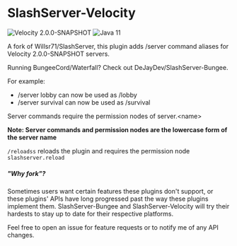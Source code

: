 SlashServer-Velocity
===========
![Velocity 2.0.0-SNAPSHOT](https://img.shields.io/badge/Velocity%20-2.0.0--SNAPSHOT-blue.svg)
![Java 11](https://img.shields.io/badge/Java%20-11-blue.svg)

A fork of Willsr71/SlashServer, this plugin adds /server command aliases for Velocity 2.0.0-SNAPSHOT servers.

Running BungeeCord/Waterfall? Check out DeJayDev/SlashServer-Bungee.

For example:
* /server lobby can now be used as /lobby
* /server survival can now be used as /survival

Server commands require the permission nodes of server.\<name\>

**Note: Server commands and permission nodes are the lowercase form of the server name**

`/reloadss` reloads the plugin and requires the permission node `slashserver.reload`

##### "Why fork"?

Sometimes users want certain features these plugins don't support, or these plugins' APIs have long
progressed past the way these plugins implement them. SlashServer-Bungee and SlashServer-Velocity
will try their hardests to stay up to date for their respective platforms.

Feel free to open an issue for feature requests or to notify me of any API changes.
